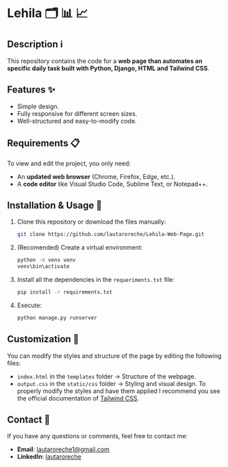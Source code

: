 # Lehila 🗂️ 📊 📈

## Description ℹ️
This repository contains the code for a **web page than automates an specific daily task built with Python, Django, HTML and Tailwind CSS**.

## Features ✨  
- Simple design.  
- Fully responsive for different screen sizes.  
- Well-structured and easy-to-modify code.  

## Requirements 📋  
To view and edit the project, you only need:  
- An **updated web browser** (Chrome, Firefox, Edge, etc.).  
- A **code editor** like Visual Studio Code, Sublime Text, or Notepad++.  

## Installation & Usage 🚀  
1. Clone this repository or download the files manually:  
   ```bash
   git clone https://github.com/lautaroreche/Lehila-Web-Page.git
2. (Recomended) Create a virtual environment:
   ```bash
   python -m venv venv
   venv\bin\activate
3. Install all the dependencies in the `requeriments.txt` file:
   ```bash
   pip install -r requirements.txt
4. Execute:
   ```bash
   python manage.py runserver

## Customization 🎨
You can modify the styles and structure of the page by editing the following files:
- `index.html` in the `templates` folder → Structure of the webpage.
- `output.css` in the `static/css` folder → Styling and visual design.
To properly modify the styles and have them applied I recommend you see the official documentation of [Tailwind CSS](https://tailwindcss.com/).

## Contact 📧
If you have any questions or comments, feel free to contact me:
- **Email**: lautaroreche1@gmail.com
- **LinkedIn**: [lautaroreche](https://www.linkedin.com/in/lautaroreche/)
